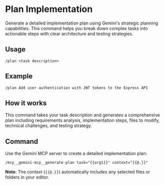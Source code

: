 # Plan Implementation

Generate a detailed implementation plan using Gemini's strategic planning capabilities. This command helps you break down complex tasks into actionable steps with clear architecture and testing strategies.

## Usage
`/plan <task description>`

## Example
`/plan Add user authentication with JWT tokens to the Express API`

## How it works
This command takes your task description and generates a comprehensive plan including requirements analysis, implementation steps, files to modify, technical challenges, and testing strategy.

## Command
Use the Gemini MCP server to create a detailed implementation plan:

```
/mcp__gemini-mcp__generate-plan task="{{arg1}}" context="{{@.}}"
```

**Note**: The context (`{{@.}}`) automatically includes any selected files or folders in your editor.